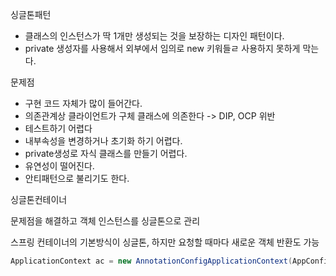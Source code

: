 싱글톤패턴

- 클래스의 인스턴스가 딱 1개만 생성되는 것을 보장하는 디자인 패턴이다.
- private 생성자를 사용해서 외부에서 임의로 new 키워들ㄹ 사용하지 못하게 막는다.



문제점

- 구현 코드 자체가 많이 들어간다.
- 의존관계상 클라이언트가 구체 클래스에 의존한다  -> DIP, OCP 위반
- 테스트하기 어렵다
- 내부속성을 변경하거나 초기화 하기 어렵다.
- private생성로 자식 클래스를 만들기 어렵다.
- 유연성이 떨어진다.
- 안티패턴으로 불리기도 한다.



싱글톤컨테이너

문제점을 해결하고 객체 인스턴스를 싱글톤으로 관리

스프링 컨테이너의 기본방식이 싱글톤, 하지만 요청할 때마다 새로운 객체 반환도 가능

```java
ApplicationContext ac = new AnnotationConfigApplicationContext(AppConfig.class);
```

